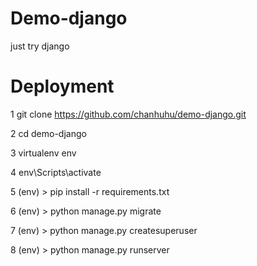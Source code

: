 # Demo-django
just try django

# Deployment

1 git clone https://github.com/chanhuhu/demo-django.git

2 cd demo-django

3 virtualenv env

4 env\Scripts\activate

5 (env) > pip install -r requirements.txt

6 (env) > python manage.py migrate

7 (env) > python manage.py createsuperuser

8 (env) > python manage.py runserver

